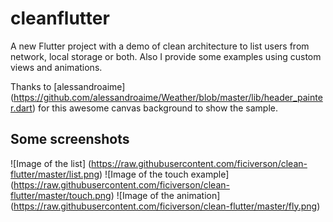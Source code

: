 # cleanflutter

A new Flutter project with a demo of clean architecture to list users from network, local storage or both. Also I provide some examples using custom views and animations.

Thanks to [alessandroaime] (https://github.com/alessandroaime/Weather/blob/master/lib/header_painter.dart) for this awesome canvas background to show the sample.

## Some screenshots
 
![Image of the list] (https://raw.githubusercontent.com/ficiverson/clean-flutter/master/list.png)
![Image of the touch example] (https://raw.githubusercontent.com/ficiverson/clean-flutter/master/touch.png)
![Image of the animation] (https://raw.githubusercontent.com/ficiverson/clean-flutter/master/fly.png)
